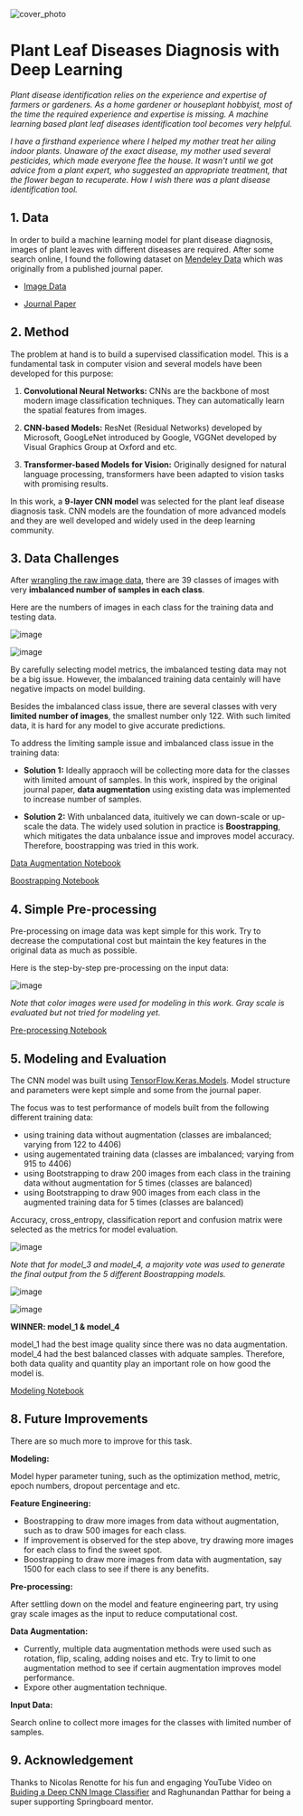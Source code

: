 ![cover_photo](https://hips.hearstapps.com/hmg-prod/images/indoor-plants-1-64f051a37d451.jpg?crop=1xw:0.9xh;center,top&resize=1200:*)
# Plant Leaf Diseases Diagnosis with Deep Learning

*Plant disease identification relies on the experience and expertise of farmers or gardeners. As a home gardener or houseplant hobbyist, most of the time the required experience and expertise is missing. A machine learning based plant leaf diseases identification tool becomes very helpful.*

*I have a firsthand experience where I helped my mother treat her ailing indoor plants. Unaware of the exact disease, my mother used several pesticides, which made everyone flee the house. It wasn't until we got advice from a plant expert, who suggested an appropriate treatment, that the flower began to recuperate. How I wish there was a plant disease identification tool.*

## 1. Data

In order to build a machine learning model for plant disease diagnosis, images of plant leaves with different diseases are required. After some search online, I found the following dataset on [Mendeley Data](https://data.mendeley.com/research-data/?) which was originally from a published journal paper.

* [Image Data](https://data.mendeley.com/datasets/tywbtsjrjv/1)

* [Journal Paper](https://www.sciencedirect.com/science/article/abs/pii/S0045790619300023?via%3Dihub)

## 2. Method

The problem at hand is to build a supervised classification model. This is a fundamental task in computer vision and several models have been developed for this purpose:

1. **Convolutional Neural Networks:** CNNs are the backbone of most modern image classification techniques. They can automatically learn the spatial features from images.

2. **CNN-based Models:** ResNet (Residual Networks) developed by Microsoft, GoogLeNet introduced by Google, VGGNet developed by Visual Graphics Group at Oxford and etc.

3. **Transformer-based Models for Vision:** Originally designed for natural language processing, transformers have been adapted to vision tasks with promising results.

In this work, a **9-layer CNN model** was selected for the plant leaf disease diagnosis task. CNN models are the foundation of more advanced models and they are well developed and widely used in the deep learning community. 

## 3. Data Challenges

After [wrangling the raw image data](https://github.com/wangtuguahhh/Capstone_2/blob/c367d1c0ef0730e7326bac6507f3ec7a4319484d/notebook/Capstone2_01_Data_Wrangling.ipynb), there are 39 classes of images with very **imbalanced number of samples in each class**. 

Here are the numbers of images in each class for the training data and testing data.

![image](https://github.com/wangtuguahhh/Capstone_2/assets/130683390/6ad33ab4-35af-43a9-adee-5d895a9d5549)

![image](https://github.com/wangtuguahhh/Capstone_2/assets/130683390/27582da8-5c1f-4cb0-b701-c1607478e387)

By carefully selecting model metrics, the imbalanced testing data may not be a big issue. However, the imbalanced training data centainly will have negative impacts on model building.

Besides the imbalanced class issue, there are several classes with very **limited number of images**, the smallest number only 122. With such limited data, it is hard for any model to give accurate predictions.

To address the limiting sample issue and imbalanced class issue in the training data:
* **Solution 1:** Ideally appraoch will be collecting more data for the classes with limited amount of samples. In this work, inspired by the original journal paper, **data augmentation** using existing data was implemented to increase number of samples.

* **Solution 2:** With unbalanced data, ituitively we can down-scale or up-scale the data. The widely used solution in practice is **Boostrapping**, which mitigates the data unbalance issue and improves model accuracy. Therefore, boostrapping was tried in this work. 

[Data Augmentation Notebook](https://github.com/wangtuguahhh/Capstone_2/blob/c367d1c0ef0730e7326bac6507f3ec7a4319484d/notebook/Capstone2_01_Data_Wrangling.ipynb)

[Boostrapping Notebook](https://github.com/wangtuguahhh/Capstone_2/blob/c367d1c0ef0730e7326bac6507f3ec7a4319484d/notebook/Capstone2_03_Feature_Engineering.ipynb)

## 4. Simple Pre-processing

Pre-processing on image data was kept simple for this work. Try to decrease the computational cost but maintain the key features in the original data as much as possible.

Here is the step-by-step pre-processing on the input data:

![image](https://github.com/wangtuguahhh/Capstone_2/assets/130683390/0e9f2bdf-2109-4f67-ab8d-be8b8f61e7c3)

*Note that color images were used for modeling in this work. Gray scale is evaluated but not tried for modeling yet.*

[Pre-processing Notebook](https://github.com/wangtuguahhh/Capstone_2/blob/c367d1c0ef0730e7326bac6507f3ec7a4319484d/notebook/Capstone2_02_Data_Preprocessing_EDA.ipynb)

## 5. Modeling and Evaluation

The CNN model was built using [TensorFlow.Keras.Models](https://www.tensorflow.org/api_docs/python/tf/keras/Sequential). Model structure and parameters were kept simple and some from the journal paper. 

The focus was to test performance of models built from the following different training data:
* using training data without augmentation (classes are imbalanced; varying from 122 to 4406)
* using augementated training data (classes are imbalanced; varying from 915 to 4406)
* using Bootstrapping to draw 200 images from each class in the training data without augmentation for 5 times (classes are balanced)
* using Bootstrapping to draw 900 images from each class in the augmented training data for 5 times (classes are balanced)

Accuracy, cross_entropy, classification report and confusion matrix were selected as the metrics for model evaluation.

![image](https://github.com/wangtuguahhh/Capstone_2/assets/130683390/04ceb56b-48cf-4c4f-9b41-a74ab6fb091d)

*Note that for model_3 and model_4, a majority vote was used to generate the final output from the 5 different Boostrapping models.*

![image](https://github.com/wangtuguahhh/Capstone_2/assets/130683390/836ffe05-2be7-4395-b107-d4bb01fa63d3)

![image](https://github.com/wangtuguahhh/Capstone_2/assets/130683390/c6a88b2b-9a40-4ebc-9b27-9042b11b0fa0)

**WINNER: model_1 & model_4**

model_1 had the best image quality since there was no data augmentation. model_4 had the best balanced classes with adquate samples. Therefore, both data quality and quantity play an important role on how good the model is.

[Modeling Notebook](https://github.com/wangtuguahhh/Capstone_2/blob/c367d1c0ef0730e7326bac6507f3ec7a4319484d/notebook/Capstone2_04_Modeling.ipynb)


## 8. Future Improvements

There are so much more to improve for this task. 

**Modeling:**

Model hyper parameter tuning, such as the optimization method, metric, epoch numbers, dropout percentage and etc.

**Feature Engineering:**

* Boostrapping to draw more images from data without augmentation, such as to draw 500 images for each class.
* If improvement is observed for the step above, try drawing more images for each class to find the sweet spot.
* Boostrapping to draw more images from data with augmentation, say 1500 for each class to see if there is any benefits.

**Pre-processing:**

After settling down on the model and feature engineering part, try using gray scale images as the input to reduce computational cost.

**Data Augmentation:**

* Currently, multiple data augmentation methods were used such as rotation, flip, scaling, adding noises and etc. Try to limit to one augmentation method to see if certain augmentation improves model performance.
* Expore other augmentation technique.

**Input Data:**

Search online to collect more images for the classes with limited number of samples.

## 9. Acknowledgement

Thanks to Nicolas Renotte for his fun and engaging YouTube Video on [Buiding a Deep CNN Image Classifier](https://youtu.be/jztwpsIzEGc?si=jloqKAHLX2557qRR) and Raghunandan Patthar for being a super supporting Springboard mentor.




